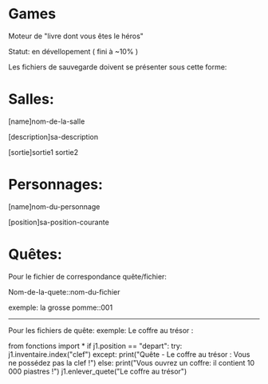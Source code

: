 Games
=====

Moteur de "livre dont vous êtes le héros"

Statut: en dévellopement ( fini à ~10% )

Les fichiers de sauvegarde doivent se présenter sous cette forme:

Salles:
=======
[name]nom-de-la-salle

[description]sa-description

[sortie]sortie1 sortie2


Personnages:
============
[name]nom-du-personnage

[position]sa-position-courante


Quêtes:
=======
Pour le fichier de correspondance quête/fichier:

Nom-de-la-quete::nom-du-fichier

exemple:
la grosse pomme::001

------------------------------------------------------------------------------------------------------------------------

Pour les fichiers de quête:
exemple:
Le coffre au trésor :


from fonctions import *
if j1.position == "depart":
    try:
        j1.inventaire.index("clef")
    except:
        print("Quête - Le coffre au trésor : Vous ne possédez pas la clef !")
    else:
        print("Vous ouvrez un coffre: il contient 10 000 piastres !")
        j1.enlever_quete("Le coffre au trésor")
